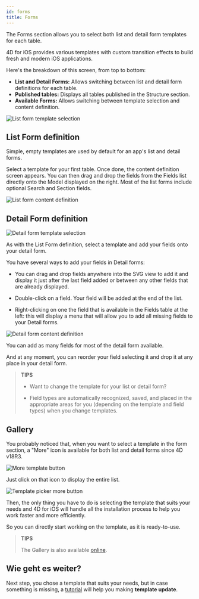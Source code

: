 ```yaml
---
id: forms
title: Forms
---
```


The Forms section allows you to select both list and detail form templates for each table.

4D for iOS provides various templates with custom transition effects to build fresh and modern iOS applications.

Here's the breakdown of this screen, from top to bottom:

* **List and Detail Forms:** Allows switching between list and detail form definitions for each table.
* **Published tables:** Displays all tables published in the Structure section.
* **Available Forms:** Allows switching between template selection and content definition.

![List form template selection](assets/en/project-editor/Forms-section-templates-selection-4D-for-iOS.png)

## List Form definition

Simple, empty templates are used by default for an app's list and detail forms.

Select a template for your first table. Once done, the content definition screen appears. You can then drag and drop the fields from the Fields list directly onto the Model displayed on the right. Most of the list forms include optional Search and Section fields.

![List form content definition](assets/en/project-editor/Forms-section-content-definition-4D-for-iOS.png)

## Detail Form definition

![Detail form template selection](assets/en/project-editor/Forms-section-detail-form-templates-selection-4D-for-iOS.png)

As with the List Form definition, select a template and add your fields onto your detail form.

You have several ways to add your fields in Detail forms:

* You can drag and drop fields anywhere into the SVG view to add it and display it just after the last field added or between any other fields that are already displayed.

* Double-click on a field. Your field will be added at the end of the list.

* Right-clicking on one the field that is available in the Fields table at the left: this will display a menu that will allow you to add all missing fields to your Detail forms.

![Detail form content definition](assets/en/project-editor/Forms-section-detail-form-content-definition-4D-for-iOS.png)

You can add as many fields for most of the detail form available.

And at any moment, you can reorder your field selecting it and drop it at any place in your detail form.

> **TIPS**
> 
> * Want to change the template for your list or detail form? 
> 
> * Field types are automatically recognized, saved, and placed in the appropriate areas for you (depending on the template and field types) when you change templates.


## Gallery

You probably noticed that, when you want to select a template in the form section, a "More" icon is available for both list and detail forms since 4D v18R3.

![More template button](assets/en/project-editor/Forms-more-button.png)

Just click on that icon to display the entire list.

![Template picker more button](assets/en/project-editor/Forms-template-gallery.png)

Then, the only thing you have to do is selecting the template that suits your needs and 4D for iOS will handle all the installation process to help you work faster and more efficiently.

So you can directly start working on the template, as it is ready-to-use.

> **TIPS**
> 
> The Gallery is also available [online](https://4d-for-ios.github.io/gallery/).


## Wie geht es weiter?

Next step, you chose a template that suits your needs, but in case something is missing, a [tutorial](gallery-template-update.html) will help you making **template update**.
